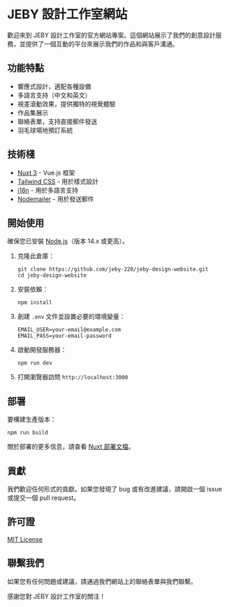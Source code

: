 # JEBY 設計工作室網站

歡迎來到 JEBY 設計工作室的官方網站專案。這個網站展示了我們的創意設計服務，並提供了一個互動的平台來展示我們的作品和與客戶溝通。

## 功能特點

- 響應式設計，適配各種設備
- 多語言支持（中文和英文）
- 視差滾動效果，提供獨特的視覺體驗
- 作品集展示
- 聯絡表單，支持直接郵件發送
- 羽毛球場地預訂系統

## 技術棧

- [Nuxt 3](https://nuxt.com/) - Vue.js 框架
- [Tailwind CSS](https://tailwindcss.com/) - 用於樣式設計
- [i18n](https://i18n.nuxtjs.org/) - 用於多語言支持
- [Nodemailer](https://nodemailer.com/) - 用於發送郵件

## 開始使用

確保您已安裝 [Node.js](https://nodejs.org/)（版本 14.x 或更高）。

1. 克隆此倉庫：
   ```
   git clone https://github.com/jeby-228/jeby-design-website.git
   cd jeby-design-website
   ```

2. 安裝依賴：
   ```
   npm install
   ```

3. 創建 `.env` 文件並設置必要的環境變量：
   ```
   EMAIL_USER=your-email@example.com
   EMAIL_PASS=your-email-password
   ```

4. 啟動開發服務器：
   ```
   npm run dev
   ```

5. 打開瀏覽器訪問 `http://localhost:3000`

## 部署

要構建生產版本：

```
npm run build
```

關於部署的更多信息，請查看 [Nuxt 部署文檔](https://nuxt.com/docs/getting-started/deployment)。

## 貢獻

我們歡迎任何形式的貢獻。如果您發現了 bug 或有改進建議，請開啟一個 issue 或提交一個 pull request。

## 許可證

[MIT License](LICENSE)

## 聯繫我們

如果您有任何問題或建議，請通過我們網站上的聯絡表單與我們聯繫。

感謝您對 JEBY 設計工作室的關注！
